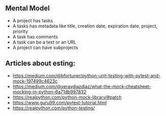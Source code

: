 ## Mental Model
- A project has tasks
- A tasks has metadata like title, creation date, expiration date, project, priority
- A task has comments
- A task can be a text or an URL
- A project can have subprojects


## Articles about esting:
-  https://medium.com/@bfortuner/python-unit-testing-with-pytest-and-mock-197499c4623c
- https://medium.com/@yeraydiazdiaz/what-the-mock-cheatsheet-mocking-in-python-6a71db997832
- https://realpython.com/python-mock-library/#patch
- https://www.guru99.com/pytest-tutorial.html
- https://realpython.com/python-testing/
